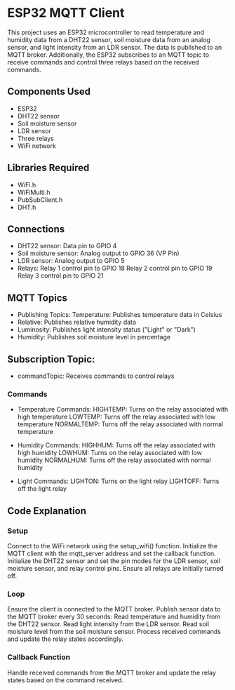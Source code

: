 # ESP32 MQTT Client
This project uses an ESP32 microcontroller to read temperature and humidity data from a DHT22 sensor, soil moisture data from an analog sensor, and light intensity from an LDR sensor. The data is published to an MQTT broker. Additionally, the ESP32 subscribes to an MQTT topic to receive commands and control three relays based on the received commands.

## Components Used
- ESP32
- DHT22 sensor
- Soil moisture sensor
- LDR sensor
- Three relays
- WiFi network

## Libraries Required
- WiFi.h
- WiFiMulti.h
- PubSubClient.h
- DHT.h

## Connections
- DHT22 sensor: Data pin to GPIO 4
- Soil moisture sensor: Analog output to GPIO 36 (VP Pin)
- LDR sensor: Analog output to GPIO 5
- Relays:
    Relay 1 control pin to GPIO 18
    Relay 2 control pin to GPIO 19
    Relay 3 control pin to GPIO 21

## MQTT Topics
- Publishing Topics: Temperature: Publishes temperature data in Celsius
- Relative: Publishes relative humidity data
- Luminosity: Publishes light intensity status ("Light" or "Dark")
- Humidity: Publishes soil moisture level in percentage

## Subscription Topic:
- commandTopic: Receives commands to control relays

### Commands
- Temperature Commands:
    HIGHTEMP: Turns on the relay associated with high temperature
    LOWTEMP: Turns off the relay associated with low temperature
    NORMALTEMP: Turns off the relay associated with normal temperature

- Humidity Commands:
    HIGHHUM: Turns off the relay associated with high humidity
    LOWHUM: Turns on the relay associated with low humidity
    NORMALHUM: Turns off the relay associated with normal humidity

- Light Commands:
    LIGHTON: Turns on the light relay
    LIGHTOFF: Turns off the light relay

## Code Explanation

### Setup

Connect to the WiFi network using the setup_wifi() function.
Initialize the MQTT client with the mqtt_server address and set the callback function.
Initialize the DHT22 sensor and set the pin modes for the LDR sensor, soil moisture sensor, and relay control pins.
Ensure all relays are initially turned off.

### Loop

Ensure the client is connected to the MQTT broker.
Publish sensor data to the MQTT broker every 30 seconds:
Read temperature and humidity from the DHT22 sensor.
Read light intensity from the LDR sensor.
Read soil moisture level from the soil moisture sensor.
Process received commands and update the relay states accordingly.

### Callback Function

Handle received commands from the MQTT broker and update the relay states based on the command received.